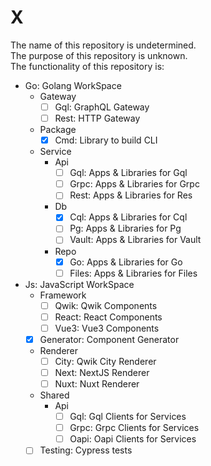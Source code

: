 # X
The name of this repository is undetermined.  
The purpose of this repository is unknown.  
The functionality of this repository is:

- Go: Golang WorkSpace
  - Gateway 
    - [ ] Gql: GraphQL Gateway
    - [ ] Rest: HTTP Gateway
  - Package
    - [x] Cmd: Library to build CLI 
  - Service
    - Api
      - [ ] Gql: Apps & Libraries for Gql
      - [ ] Grpc: Apps & Libraries for Grpc
      - [ ] Rest: Apps & Libraries for Res
    - Db
      - [x] Cql: Apps & Libraries for Cql
      - [ ] Pg: Apps & Libraries for Pg
      - [ ] Vault: Apps & Libraries for Vault
    - Repo
      - [x] Go: Apps & Libraries for Go
      - [ ] Files: Apps & Libraries for Files
- Js: JavaScript WorkSpace
  - Framework
    - [ ] Qwik: Qwik Components
    - [ ] React: React Components
    - [ ] Vue3: Vue3 Components
  - [x] Generator: Component Generator
  - Renderer
    - [ ] City: Qwik City Renderer
    - [ ] Next: NextJS Renderer
    - [ ] Nuxt: Nuxt Renderer
  - Shared
    - Api
      - [ ] Gql: Gql Clients for Services 
      - [ ] Grpc: Grpc Clients for Services 
      - [ ] Oapi: Oapi Clients for Services 
  - [ ] Testing: Cypress tests